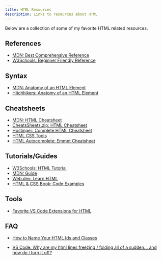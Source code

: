 ```yaml
---
title: HTML Resources
description: Links to resources about HTML
---
```


Below are a collection of some of my favorite HTML related resources.

## References

- <a href="https://developer.mozilla.org/en-US/docs/Web/HTML" target="_blank">MDN: Best Comprehensive Reference</a>
- <a href="https://www.w3schools.com/html/default.asp" target="_blank">W3Schools: Beginner Friendly Reference</a> 

## Syntax

- <a href="https://developer.mozilla.org/en-US/docs/Learn/Getting_started_with_the_web/HTML_basics#anatomy_of_an_html_element" target="_blank">MDN: Anatomy of an HTML Element</a>
- <a href="https://hitchhikers.yext.com/modules/tech101-intro-to-html/01-what-is-html/?target=anatomy-of-an-html-element" target="_blank">Hitchhikers: Anatomy of an HTML Element</a>

## Cheatsheets

- <a href="https://developer.mozilla.org/en-US/docs/Learn/HTML/Cheatsheet" target="_blank">MDN: HTML Cheatsheet</a>
- <a href="https://cheatsheets.zip/html.html" target="_blank">CheatsSheets.zip: HTML Cheatsheet</a>
- <a href="https://www3.cs.stonybrook.edu/~pramod.ganapathi/doc/CSE102/CSE102-CheatSheetHTML.pdf"  target="_blank">Hostinger: Complete HTML Cheatsheet</a>
- <a href="https://htmlcss.tools/html" target="_blank">HTML CSS Tools</a>
- <a href="https://docs.emmet.io/cheat-sheet/" target="_blank">HTML Autocomplete: Emmet Cheatsheet</a>

## Tutorials/Guides

- <a href="https://www.w3schools.com/html/default.asp" target="_blank">W3Schools: HTML Tutorial</a>
- <a href="https://developer.mozilla.org/en-US/docs/Learn/HTML" target="_blank">MDN: Guide</a>
- <a href="https://web.dev/learn/html" target="_blank">Web.dev: Learn HTML</a>
- <a href="https://htmlandcssbook.com/code-samples/" target="_blank">HTML & CSS Book: Code Examples</a>

## Tools

- [Favorite VS Code Extensions for HTML](../vscode/configuration#html)

## FAQ

- <a href="https://makersaid.com/how-to-name-html-ids-and-classes/" target="_blank">
  How to Name Your HTML Ids and Classes
  </a>

- <a href="https://www.reddit.com/r/vscode/comments/1arro55/why_are_my_html_lines_freezing_folding_all_of_a" target="_blank"> VS Code: Why are my html lines freezing / folding all of a sudden... and how do I turn it off?
  </a>
